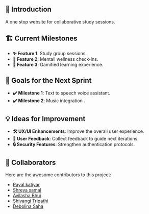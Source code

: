 ## 🚀 Introduction
A one stop website for collaborative study sessions.

## 🏗️ Current Milestones
- **✨ Feature 1**: Study group sessions.
- **🧘 Feature 2**: Mentall wellness check-ins.
- **🚀 Feature 3**: Gamified learning experience.

## 🎯 Goals for the Next Sprint
- **✔️ Milestone 1**: Text to speech voice assistant.
- **✔️ Milestone 2**: Music integration .

## 💡 Ideas for Improvement
- **🛠️ UX/UI Enhancements**: Improve the overall user experience.
- **💬 User Feedback**: Collect feedback to guide next iterations.
- **🔒 Security Features**: Strengthen authentication protocols.

## 👥 Collaborators

Here are the awesome contributors to this project:

- [Payal katiyar](https://github.com/payalkatiyar)
- [Shreya samal](https://github.com/shrey167)
- [Avilasha Bhui](https://github.com/AvilashaRocks)
- [Shivangi Tripathi](https://github.com/shivsspace)
- [Debolina Saha](https://github.com/debolinasaha)





